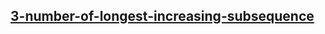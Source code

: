 <h2><a href="https://leetcode.com/problems/number-of-longest-increasing-subsequence/">3-number-of-longest-increasing-subsequence